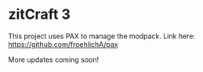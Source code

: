 # zitCraft 3
 
This project uses PAX to manage the modpack. Link here: https://github.com/froehlichA/pax

More updates coming soon!